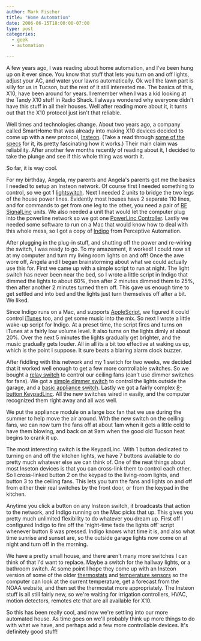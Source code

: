 ```yaml
---
author: Mark Fischer
title: "Home Automation"
date: 2006-06-15T18:00:00-07:00
type: post
categories:
  - geek
  - automation

---
```


A few years ago, I was reading about home automation, and I've been hung up on it ever since.  You know that stuff that lets you turn on and off lights, adjust  your AC, and water your lawns automatically.  Ok well the lawn part is silly for us in Tucson, but the rest of it still interested me.  The basics of this, X10, have been around for years.  I remember when I was a kid looking at the Tandy X10 stuff in Radio Shack.  I always wondered why everyone didn't have this stuff in all their houses.  Well after reading more about it, it turns out that the X10 protocol just isn't that reliable.  

<!--more-->

Well times and technologies change.  About two years ago, a company called SmartHome that was already into making X10 devices decided to come up with a new protocol, [Insteon][1].  (Take a read through [some of the specs][2] for it, its pretty fascinating how it works.) Their main claim was reliability.  After another few months recently of reading about it, I decided to take the plunge and see if this whole thing was worth it.

[1]: http://www.insteon.net/
[2]: http://www.insteon.net/specs.html

So far, it is way cool.

For my birthday, Angela, my parents and Angela's parents got me the basics I needed to setup an Insteon network.  Of course first I needed something to control, so we got 1 [lightswitch][1].  Next I needed 2 units to bridge the two legs of the house power lines.  Evidently most houses have 2 separate 110 lines, and for commands to get from one leg to the other, you need a pair of [RF SignalLinc][2] units.  We also needed a unit that would let the computer plug into the powerline network so we got one [PowerLinc Controller][3].  Lastly we needed some software to run on a Mac that would know how to deal with this whole mess, so I got a copy of [Indigo][4] from Perceptive Automation.

[1]: http://store.indigodomo.com/catalog/product_info.php?cPath=36&products_id=94
[2]: http://store.indigodomo.com/catalog/product_info.php?cPath=36&products_id=91
[3]: http://store.indigodomo.com/catalog/product_info.php?cPath=36&products_id=98
[4]: http://www.perceptiveautomation.com/indigo/


After plugging in the plug-in stuff, and shutting off the power and re-wiring the switch, I was ready to go.  To my amazement, it worked!  I could now sit at my computer and turn my living room lights on and off!  Once the awe wore off, Angela and I began brainstorming about what we could actually use this for.  First we came up with a simple script to run at night.  The light switch has never been near the bed, so I wrote a little script in Indigo that dimmed the lights to about 60%, then after 2 minutes dimmed them to 25%, then after another 2 minutes turned them off.  This gave us enough time to get settled and into bed and the lights just turn themselves off after a bit.  We liked.  

Since Indigo runs on a Mac, and supports [AppleScript][1], we figured it could control [iTunes][2]
 too, and get some music into the mix.  So next I wrote a little wake-up script for Indigo.  At a preset time, the script fires and turns on iTunes at a fairly low volume level.  It also turns on the lights dimly at about 20%.  Over the next 5 minutes the lights gradually get brighter, and the music gradually gets louder.  All in all its a bit too effective at waking us up, which is the point I suppose.  It sure beats a blaring alarm clock buzzer.

[1]: http://www.apple.com/macosx/features/applescript/
[2]: http://www.apple.com/itunes/overview/

After fiddling with this network and my 1 switch for two weeks, we decided that it worked well enough to get a few more controllable switches.  So we bought a [relay switch][1] to control our ceiling fans (can't use dimmer switches for fans).  We got a [simple dimmer switch][2] to control the lights outside the garage, and a [basic appliance switch][3].  Lastly we got a fairly complex [8-button KeypadLinc][4].  All the new switches wired in easily, and the computer recognized them right away and all was well.  

[1]: http://store.indigodomo.com/catalog/product_info.php?cPath=36&products_id=106
[2]: http://store.indigodomo.com/catalog/product_info.php?cPath=36&products_id=101
[3]: http://store.indigodomo.com/catalog/product_info.php?cPath=36&products_id=108
[4]: http://store.indigodomo.com/catalog/product_info.php?cPath=36&products_id=97

We put the appliance module on a large box fan that we use during the summer to help move the air around. With the new switch on the ceiling fans, we can now turn the fans off at about 1am when it gets a little cold to have them blowing, and back on at 9am when the good old Tucson heat begins to crank it up.  

The most interesting switch is the KeypadLinc.  With 1 button dedicated to turning on and off the kitchen lights, we have 7 buttons available to do pretty much whatever else we can think of.  One of the neat things about most Inseton devices is that you can cross-link them to control each other.  So I cross-linked button 2 on the keypad to the living-room lights, and button 3 to the ceiling fans.  This lets you turn the fans and lights on and off from either their real switches by the front door, or from the keypad in the kitchen.

Anytime you click a button on any Insteon switch, it broadcasts that action to the network, and Indigo running on the Mac picks that up.  This gives you pretty much unlimited flexibility to do whatever you dream up.  First off I configured Indigo to fire off the 'night-time fade the lights off' script whenever button 8 was pressed.  Indigo knows what time it is, and also what time sunrise and sunset are, so the outside garage lights now come on at night and turn off in the morning.

We have a pretty small house, and there aren't many more switches I can think of that I'd want to replace.  Maybe a switch for the hallway lights, or a bathroom switch.  At some point I hope they come up with an Insteon version of some of the older [thermostats][1] and [temperature sensors][2] so the computer can look at the current temperature, get a forecast from the NOAA website, and then set the thermostat more appropriately.  The Insteon stuff is all still fairly new, so we're waiting for irrigation controllers, HVAC, motion detectors, remotes etc that are all available for X10.

[1]: http://www.smarthome.com/3045B.html
[2]: http://store.indigodomo.com/catalog/product_info.php?cPath=25&products_id=37

So this has been really cool, and now we're settling into our more automated house.  As time goes on we'll probably think up more things to do with what we have, and perhaps add a few more controllable devices.  It's definitely good stuff!

